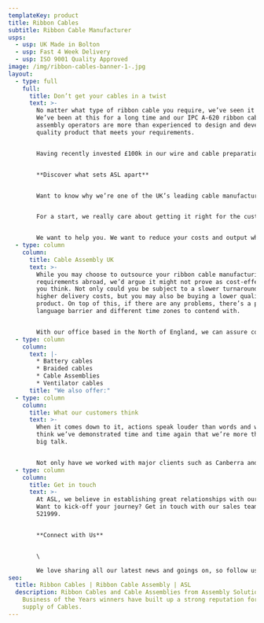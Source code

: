 ```yaml
---
templateKey: product
title: Ribbon Cables
subtitle: Ribbon Cable Manufacturer
usps:
  - usp: UK Made in Bolton
  - usp: Fast 4 Week Delivery
  - usp: ISO 9001 Quality Approved
image: /img/ribbon-cables-banner-1-.jpg
layout:
  - type: full
    full:
      title: Don’t get your cables in a twist
      text: >-
        No matter what type of ribbon cable you require, we’ve seen it all.
        We’ve been at this for a long time and our IPC A-620 ribbon cable
        assembly operators are more than experienced to design and develop a
        quality product that meets your requirements. 


        Having recently invested £100k in our wire and cable preparation machinery, we are the UK leader when it comes to quality products on a fast turnaround. 


        **Discover what sets ASL apart**


        Want to know why we’re one of the UK’s leading cable manufacturers? 


        For a start, we really care about getting it right for the customer. That’s why we’re here, our founder started ASL with the aim of creating one of the best manufacturing businesses in the UK. Another thing that gives us that extra spark is that fact that we’re a family-run business. This means that we’re truly invested in our business and our people and want to maintain our 20-year-strong reputation of excellence in the industry. 


        We want to help you. We want to reduce your costs and output while improving your quality. And we don’t want it to end at the point of sale. Our team will stick around, so that we’re available when you need us.
  - type: column
    column:
      title: Cable Assembly UK
      text: >-
        While you may choose to outsource your ribbon cable manufacturing
        requirements abroad, we’d argue it might not prove as cost-effective as
        you think. Not only could you be subject to a slower turnaround and
        higher delivery costs, but you may also be buying a lower quality
        product. On top of this, if there are any problems, there’s a potential
        language barrier and different time zones to contend with. 


        With our office based in the North of England, we can assure competitive prices, a fast turnaround and an exceptional level of service.
  - type: column
    column:
      text: |-
        * Battery cables 
        * Braided cables 
        * Cable Assemblies 
        * Ventilator cables
      title: "We also offer:"
  - type: column
    column:
      title: What our customers think
      text: >-
        When it comes down to it, actions speak louder than words and we like to
        think we’ve demonstrated time and time again that we’re more than just
        big talk. 


        Not only have we worked with major clients such as Canberra and Brompton Cycle to help them grow in their journey, but we’ve worked with countless businesses in a wide variety of industries, both large and small. Our family-run business is dedicated to maintaining great, long-lasting relationships with our clients and are proud to deliver high-quality solutions with a lightning-fast turnaround.
  - type: column
    column:
      title: Get in touch
      text: >-
        At ASL, we believe in establishing great relationships with our clients.
        Want to kick-off your journey? Get in touch with our sales team on 01204
        521999.


        **Connect with Us**


        \

        We love sharing all our latest news and goings on, so follow us on Linkedin to see what we’ve been up to this week!
seo:
  title: Ribbon Cables | Ribbon Cable Assembly | ASL
  description: Ribbon Cables and Cable Assemblies from Assembly Solutions.
    Business of the Years winners have built up a strong reputation for the
    supply of Cables.
---
```

